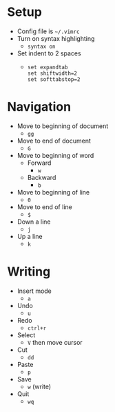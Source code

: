 # Setup
  * Config file is `~/.vimrc`
  * Turn on syntax highlighting
    * `syntax on`
  * Set indent to 2 spaces
    * ```
      set expandtab
      set shiftwidth=2
      set softtabstop=2
      ```
# Navigation
  * Move to beginning of document
    * `gg`
  * Move to end of document
    * `G`
  * Move to beginning of word
    * Forward
      * `w`
    * Backward
      * `b`
  * Move to beginning of line
      * `0`
  * Move to end of line
      * `$`
  * Down a line
      * `j`
  * Up a line
      * `k`

# Writing
  * Insert mode
    * `a`
  * Undo
    * `u`
  * Redo
    * `ctrl+r`
  * Select
    * `V` then move cursor
  * Cut
    * `dd`
  * Paste
    * `p`
  * Save
    * `w` (write)
  * Quit
    * `wq`
